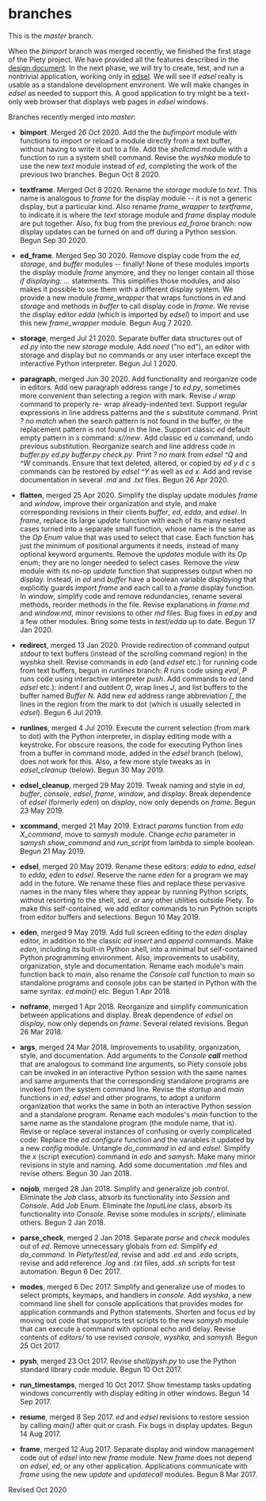 
branches
========

This is the *master* branch.  

When the *bimport* branch was merged recently, we finished the first stage
of the Piety project.  We have provided all the features described in the
[design document](doc/analogies.md).  In the next phase, we will try to
create, test, and run a nontrivial application, working only in
[edsel](editors/edsel.md).  We will see if *edsel* really is usable as a
standalone development environent.  We will make changes in *edsel* as
needed  to support this.  A good application to try might be a text-only
web browser that displays web pages in *edsel* windows.

Branches recently merged into *master*:

- **bimport**.  Merged 26 Oct 2020.
Add the the *bufimport* module with functions to import or
reload a module directly from a text buffer, without having to write it
out to a file.  Add the *shellcmd* module with a function to run
a system shell command.  Revise the *wyshka* module to use the  new *text*
module instead of *ed*, completing the work of the previous two branches.
Begun Oct 8 2020.

- **textframe**.  Merged Oct 8 2020.
Rename the *storage* module to *text*.  This name
is analogous to *frame* for the display module -- it is not a generic
display, but a particular kind.  Also rename *frame_wrapper* to *textframe*,
to indicate it is where the *text* storage module and *frame* display module
are put together.  Also, fix bug from the previous *ed_frame* branch:
now display updates can be turned on and off during a Python session.
Begun Sep 30 2020.

- **ed_frame**.  Merged Sep 30 2020.
Remove display code from the *ed*, *storage*, and
*buffer* modules -- finally!  None of these modules imports the display
module *frame* anymore, and they no longer contain all those *if
displaying: ...* statements.  This simplifies those modules, and also
makes it possible to use them with a different display system. We provide
a new module *frame_wrapper* that wraps functions in *ed* and *storage* and
methods in *buffer* to call display code in *frame*.  We revise the
display editor *edda* (which is imported by  *edsel*) to import and use
this new *frame_wrapper* module. Begun Aug 7 2020.

- **storage**, merged Jul 21 2020.  Separate buffer data structures out of
*ed.py* into  the new *storage* module.  Add *noed* ("no ed"), an editor
with storage and display but no commands or any user interface except the
interactive Python interpreter.  Begun Jul 1 2020.

- **paragraph**, merged Jun 30 2020.   Add functionality and reorganize
code in editors. Add new paragraph address range *]* to *ed.py*, sometimes
more convenient than selecting a region with mark. Revise *J* *wrap*
command to properly re- wrap already-indented text. Support regular
expressions in line address patterns and the *s* substitute command. Print
*? no match* when the search pattern is not found in the buffer, or the
replacement pattern is not found in the line.   Support classic *ed*
default empty pattern in *s* command: *s//new*.   Add classic ed *u*
command, undo previous substitution. Reorganize search and line address
code in *buffer.py* *ed.py* *buffer.py* *check.py*. Print *? no mark* from
*edsel* *^Q* and *^W* commands.  Ensure that text deleted, altered, or
copied by  *ed* *y* *d* *c* *s* commands can be restored by *edsel* *^Y*
as well as *ed* *x*. Add and revise documentation in several *.md* and
*.txt* files. Begun 26 Apr 2020.

- **flatten**, merged 25 Apr 2020.  Simplify the display update modules 
*frame* and *window*, improve their organization
and style, and make corresponding revisions in their clients *buffer*, *ed*, 
*edda*, and *edsel*.  In *frame*,  replace its large  *update* function 
with each of its many nested cases  turned into a  separate small 
function, whose name is the same as the *Op*  *Enum* value that was used 
to select that case.  Each function has just  the  minimum of positional 
arguments it needs,  instead of many optional  keyword  arguments.  Remove 
the *updates* module with its *Op* enum; they  are no longer needed to 
select cases.  Remove the *view* module with its  no-op *update* function 
that suppresses output when no display.  Instead, in *ed* and *buffer* 
have a boolean variable *displaying* that explicitly guards *import frame* 
and each call to a *frame* display function.  In *window*, simplify code 
and  remove redundancies, rename several methods, reorder methods in the 
file.  Revise  explanations in *frame.md* and *window.md*, minor revisions 
to other *md* files.  Bug fixes in *ed.py* and a few other modules.  Bring some
tests in *test/edda* up to date.  Begun 17 Jan 2020.

- **redirect**, merged 13 Jan 2020.  Provide redirection of command output
*stdout* to text buffers (instead of the scrolling command region) in the
*wyshka* shell. Revise commands in *edo* (and *edsel* etc.) for running
code from text buffers, begun in *runlines* branch: *R* runs code using
*eval*, *P* runs code using interactive interpreter *push*. Add commands
to *ed* (and *edsel* etc.): indent *I* and outdent *O*,  wrap lines *J*,
and list buffers to the buffer named *Buffer* *N*. Add new *ed* address
range abbreviation *[*, the lines in the region from the mark to dot
(which is usually selected in *edsel*). Begun 6 Jul 2019.

- **runlines**, merged 4 Jul 2019.  Execute the current selection
(from mark to dot) with the Python interpreter, in display editing mode with
a keystroke.  For obscure reasons, the code for executing Python lines from a
buffer in command mode, added in the *edsel* branch (below), does not work for
this.  Also, a few more style tweaks as in *edsel_cleanup* (below).
Begun 30 May 2019.

- **edsel_cleanup**, merged 29 May 2019.  Tweak naming and style in
*ed*, *buffer*, *console*, *edsel*, *frame*, *window*, and *display*.
Break dependence of *edsel* (formerly *eden*) on *display*, now only depends
on *frame*. Begun 23 May 2019.

- **xcommand**, merged 21 May 2019.  Extract *params* function from *edo* *X_command*,
move to *samysh* module.   Change *echo* parameter in *samysh* *show_command* and *run_script*
from lambda to simple boolean.  Begun 21 May 2019.

- **edsel**, merged 20 May 2019.  Rename these editors: *edda* to *edna*, *edsel* to *edda*,
*eden* to *edsel*.   Reserve the name *eden* for a program we may add in the future.
We rename these files and replace these pervasive names in the many files
where they appear by running Python scripts, without resorting to
the shell, *sed*, or any other utilities outside Piety.  To make this self-contained,
we add editor commands to run Python scripts from editor buffers and selections.
Begun 10 May 2019.

- **eden**, merged 9 May 2019.  Add full screen editing to the *eden*
display editor, in addition to the classic *ed* *insert* and *append*
commands.  Make *eden*, including its built-in Python shell, into a
minimal but self-contained Python programming environment.  Also,
improvements to usability, organization, style and documentation.
Rename each module's main function back to *main*, also rename the
*Console* *call* function to *main* so standalone programs and console
jobs can be started in Python with the same syntax: *ed.main()* etc.
Begun 1 Apr 2018.

- **noframe**, merged 1 Apr 2018.  Reorganize and simplify
communication between applications and display.  Break dependence of
*edsel* on *display*, now only depends on *frame*.  Several related
revisions.  Begun 26 Mar 2018.

- **args**, merged 24 Mar 2018.  Improvements to usability,
organization, style, and documentation.  Add arguments to the
*Console* *__call__* method that are analogous to command line
arguments, so Piety console jobs can be invoked in an interactive
Python session with the same names and same arguments that the
corresponding standalone programs are invoked from the system command
line.  Revise the *startup* and *main* functions in *ed*, *edsel* and
other programs, to adopt a uniform organization that works the same in
both an interactive Python session and a standalone program.  Rename
each modules's *main* function to the same name as the standalone
program (the module name, that is).  Revise or replace several
instances of confusing or overly complicated code: Replace the
*ed.configure* function and the variables it updated by a new *config*
module.  Untangle *do_command* in *ed* and *edsel*.  Simplify the *x*
(script execution) command in *edo* and *samysh*.  Make many minor
revisions in style and naming.  Add some documentation *.md* files and
revise others.  Begun 30 Jan 2018.

- **nojob**, merged 28 Jan 2018.  Simplify and generalize job control.
Eliminate the *Job* class, absorb its functionality into *Session* and
*Console*.  Add *Job* Enum.  Eliminate the *InputLine* class, absorb its
functionality into *Console*.  Revise some modules in *scripts/*,
eliminate others.  Begun 2 Jan 2018.

- **parse_check**, merged 2 Jan 2018.  Separate *parse* and *check*
modules out of *ed*.  Remove unnecessary globals from *ed*.  Simplify
*ed* *do_command*.  In *Piety/test/ed*, revise and add *.ed* and
*.edo* scripts, revise and add reference *.log* and *.txt* files, add
*.sh* scripts for test automation.  Begun 6 Dec 2017.

- **modes**, merged 6 Dec 2017.  Simplify and generalize use of modes to
select prompts, keymaps, and handlers in *console*.  Add *wyshka*, a
new command line shell for console applications that provides modes
for application commands and Python statements.  Shorten and focus
*ed* by moving out code that supports test scripts to the new *samysh*
module that can execute a command with optional echo and delay.
Revise contents of *editors/* to use revised *console*, *wyshka*, and
*samysh*.  Begun 25 Oct 2017.

- **pysh**, merged 23 Oct 2017.  Revise *shell/pysh.py* to use the Python
standard library *code* module.  Begun 10 Oct 2017.

- **run_timestamps**, merged 10 Oct 2017.  Show timestamp tasks updating
windows concurrently with display editing in other windows.  Begun 14
Sep 2017.

- **resume**, merged 8 Sep 2017. *ed* and *edsel* revisions to restore
    session by calling *main()* after quit or crash.  Fix bugs in
    display updates.  Begun 14 Aug 2017.

- **frame**, merged 12 Aug 2017. Separate display and window
    management code out of *edsel* into new *frame* module.  New
    *frame* does not depend on *edsel*, *ed*, or any other
    application.  Applications communicate with *frame* using the new
    *update* and *updatecall* modules.  Begun 8 Mar 2017.

Revised Oct 2020


